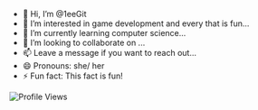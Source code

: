 - 👋 Hi, I’m @1eeGit
- 👀 I’m interested in game development and every that is fun...
- 🌱 I’m currently learning computer science...
- 💞️ I’m looking to collaborate on ...
- 📫 Leave a message if you want to reach out...
- 😄 Pronouns: she/ her
- ⚡ Fun fact: This fact is fun!

![Profile Views](https://komarev.com/ghpvc/?username=1eeGit&color=green)

<!---
1eeGit/1eeGit is a ✨ special ✨ repository because its `README.md` (this file) appears on your GitHub profile.
You can click the Preview link to take a look at your changes.
--->

<!--START_SECTION:waka-->
<!--END_SECTION:waka-->
